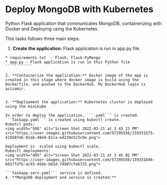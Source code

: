 # Deploy MongoDB with Kubernetes
Python Flask application that communicates MongoDB, containerizing with Docker and Deploying using the Kubernetes. 

This tasks follows three main steps:

1. **Create the application:** Flask application is run in app.py file.
````````````````
* requirements.txt  - Flask, Flask-PyMongo
* app.py - Flask application is run in this Python file
````````````

2. **Containerize the application:** Docker image of the app is created in this stage where docker image is build using the Dockerfile, and pushed to the DockerHub. My DockerHub login is azizamir.


3. **Deployment the application:** Kubernetes cluster is deployed using the minikube

In order to deploy the application, ```.yaml``` is created. ```Taskapp.yaml``` is created using kubectl create.
Kubetcl pods:
<img width="508" alt="Screen Shot 2022-03-21 at 3 43 23 PM" src="https://user-images.githubusercontent.com/57295556/159351575-419d87eb-02ab-48e9-81ca-ed238e523c0e.png">

Deployment is  scaled using kubectl scale.
Kubectl deployments: 
<img width="495" alt="Screen Shot 2022-03-21 at 3 45 02 PM" src="https://user-images.githubusercontent.com/57295556/159351846-6017fdfb-ac93-45bb-b82d-74b07cfe6723.png">

```taskapp-serv.yaml``` service is defined. 
4. **MongoDB deployment and service is created:** 



